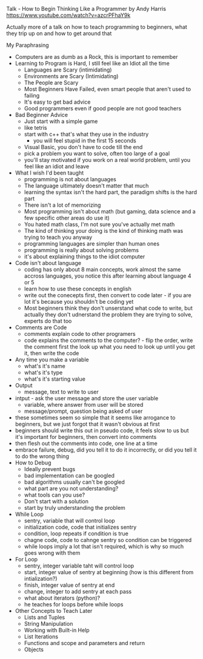 
Talk - How to Begin Thinking Like a Programmer by Andy Harris
https://www.youtube.com/watch?v=azcrPFhaY9k

Actually more of a talk on how to teach programming to beginners, what they trip up on and how to get around that

My Paraphrasing
- Computers are as dumb as a Rock, this is important to remember
- Learning to Program is Hard, I still feel like an Idiot all the time
    - Languages are Scary (intimidating)
    - Environments are Scary (Intimidating)
    - The People are Scary
    - Most Beginners Have Failed, even smart people that aren't used to failing
    - It's easy to get bad advice
    - Good programmers even if good people are not good teachers
- Bad Beginner Advice
    - Just start with a simple game
    - like tetris
    - start with c++ that's what they use in the industry
        - you will feel stupid in the first 15 seconds
    - Visual Basic, you don't have to code till the end
    - pick a problem you want to solve, often too large of a goal
    - you'll stay motivated if you work on a real world problem, until you feel like an idiot and leave
- What I wish I'd been taught
    - programming is not about languages
    - The language ultimately doesn't matter that much
    - learning the syntax isn't the hard part, the paradigm shifts is the hard part
    - There isn't a lot of memorizing
    - Most programming isn't about math (but gaming, data science and a few specific other areas do use it)
    - You hated math class, I'm not sure you've actually met math
    - The kind of thinking your doing is the kind of thinking math was trying to teach you anyway
    - programming languages are simpler than human ones
    - programming is really about solving problems
    - it's about explaining things to the idiot computer
- Code isn't about language
    - coding has only about 8 main concepts, work almost the same accross languages, you notice this after learning about language 4 or 5
    - learn how to use these concepts in english
    - write out the conecepts first, then convert to code later - if you are lot it's because you shouldn't be coding yet
    - Most beginners think they don't unserstand what code to write, but actually they don't udnerstand the problem they are trying to solve, experts do that too
- Comments are Code
    - comments explain code to other programers
    - code explains the comments to the computer? - flip the order, write the comment first the look up what you need to look up until you get it, then write the code
- Any time you make a variable
    - what's it's name
    - what's it's type
    - what's it's starting value
- Output
    - message, text to write to user
- intput - ask the user message and store the user variable
    - variable, where answer from user will be stored
    - message/prompt, question being asked of user
- these sometimes seem so simple that it seems like arrogance to beginners, but we just forgot that it wasn't obvious at first
- beginners should write this out in pseudo code, it feels slow to us but it's important for beginners, then convert into comments
- then flesh out the comments into code, one line at a time
- embrace failure, debug, did you tell it to do it incorrectly, or did you tell it to do the wrong thing
- How to Debug
    - Ideally prevent bugs
    - bad implementation can be googled
    - bad algorithms usually can't be googled
    - what part are you not understanding?
    - what tools can you use?
    - Don't start with a solution
    - start by truly understanding the problem
- While Loop
    - sentry, variable that will control loop
    - initialization code, code that initializes sentry
    - condition, loop repeats if condition is true
    - chagne code, code to cahnge sentry so condition can be triggered
    - while loops imply a lot that isn't required, which is why so much goes wrong with them
- For Loop
    - sentry, integer variable taht will control loop
    - start, integer value of sentry at beginning (how is this different from intialization?)
    - finish, integer value of sentry at end
    - change, integer to add sentry at each pass
    - what about iterators (python)?
    - he teaches for loops before while loops
- Other Concepts to Teach Later
    - Lists and Tuples
    - String Manipulation
    - Working with Built-in Help
    - List Iterations
    - Functions and scope and parameters and return
    - Objects



